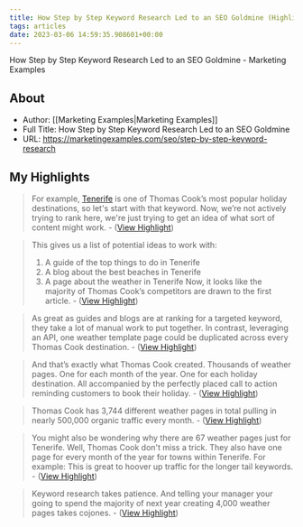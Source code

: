 ```yaml
---
title: How Step by Step Keyword Research Led to an SEO Goldmine (Highlights)
tags: articles
date: 2023-03-06 14:59:35.908601+00:00
---
```

How Step by Step Keyword Research Led to an SEO Goldmine - Marketing Examples

## About
- Author: [[Marketing Examples|Marketing Examples]]
- Full Title: How Step by Step Keyword Research Led to an SEO Goldmine
- URL: https://marketingexamples.com/seo/step-by-step-keyword-research

## My Highlights
> For example, [Tenerife](https://www.google.com/search?q=tenerife) is one of Thomas Cook’s most popular holiday destinations, so let's start with that keyword.
> Now, we’re not actively trying to rank here, we're just trying to get an idea of what sort of content might work.
\-  ([View Highlight](https://read.readwise.io/read/01gtvpqtddr8qg57fq3cex5m11))

> This gives us a list of potential ideas to work with:
> 1. A guide of the top things to do in Tenerife
> 2. A blog about the best beaches in Tenerife
> 3. A page about the weather in Tenerife
> Now, it looks like the majority of Thomas Cook’s competitors are drawn to the first article.
\-  ([View Highlight](https://read.readwise.io/read/01gtvprb8rd1xkr34q8h1dzgag))

> As great as guides and blogs are at ranking for a targeted keyword, they take a lot of manual work to put together. In contrast, leveraging an API, one weather template page could be duplicated across every Thomas Cook destination.
\-  ([View Highlight](https://read.readwise.io/read/01gtvpspnsa6t2nqt99r27d8w9))

> And that’s exactly what Thomas Cook created.
> Thousands of weather pages. One for each month of the year. One for each holiday destination. All accompanied by the perfectly placed call to action reminding customers to book their holiday.
\-  ([View Highlight](https://read.readwise.io/read/01gtvpv1wnf83khqg4dm30jcye))

> Thomas Cook has 3,744 different weather pages in total pulling in nearly 500,000 organic traffic every month.
\-  ([View Highlight](https://read.readwise.io/read/01gtvpw5kd6dz45y6f5sv68gtv))

> You might also be wondering why there are 67 weather pages just for Tenerife. Well, Thomas Cook don't miss a trick. They also have one page for every month of the year for towns within Tenerife. For example:
> This is great to hoover up traffic for the longer tail keywords.
\-  ([View Highlight](https://read.readwise.io/read/01gtvpxzk9p1bxcr6zg5e8hcm2))

> Keyword research takes patience. And telling your manager your going to spend the majority of next year creating 4,000 weather pages takes cojones.
\-  ([View Highlight](https://read.readwise.io/read/01gtvpyrm4t001jhpx974ad7r4))

